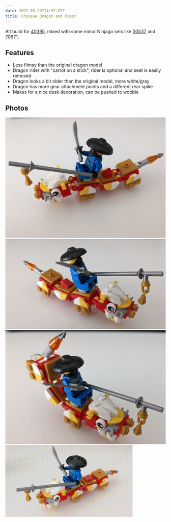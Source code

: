 ```yaml
---
date: 2022-03-29T14:57:37Z
title: Chinese Dragon and Rider
---
```


Alt build for [40395](https://www.bricklink.com/catalogItemInv.asp?S=40395-1), mixed with some minor Ninjago sets like [30537](https://www.bricklink.com/catalogItemInv.asp?S=30537-1) and [70671](https://www.bricklink.com/catalogItemInv.asp?S=70671-1).

## Features

* Less flimsy than the original dragon model
* Dragon rider with "carrot on a stick", rider is optional and seat is easily removed
* Dragon looks a bit older than the original model, more white/gray
* Dragon has more gear attachment points and a different rear spike
* Makes for a nice desk decoration, can be pushed to wobble

## Photos

![Full view from left side](main.jpg)
![Full view from right side](mainright.jpg)
![Scorpio pose](mainscorpio.jpg)
![Wobble!](wobble.gif)
